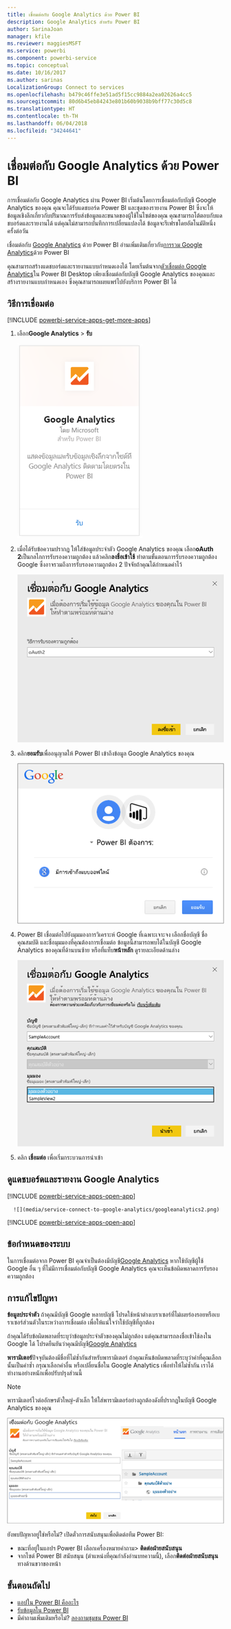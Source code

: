 ```yaml
---
title: เชื่อมต่อกับ Google Analytics ด้วย Power BI
description: Google Analytics สำหรับ Power BI
author: SarinaJoan
manager: kfile
ms.reviewer: maggiesMSFT
ms.service: powerbi
ms.component: powerbi-service
ms.topic: conceptual
ms.date: 10/16/2017
ms.author: sarinas
LocalizationGroup: Connect to services
ms.openlocfilehash: b479c46ffe3e51ad5f15cc9884a2ea02626a4cc5
ms.sourcegitcommit: 80d6b45eb84243e801b60b9038b9bff77c30d5c8
ms.translationtype: HT
ms.contentlocale: th-TH
ms.lasthandoff: 06/04/2018
ms.locfileid: "34244641"
---
```

# <a name="connect-to-google-analytics-with-power-bi"></a>เชื่อมต่อกับ Google Analytics ด้วย Power BI
การเชื่อมต่อกับ Google Analytics ผ่าน Power BI เริ่มต้นโดยการเชื่อมต่อกับบัญชี Google Analytics ของคุณ คุณจะได้รับแดชบอร์ด Power BI และชุดของรายงาน Power BI ซึ่งจะให้ข้อมูลเชิงลึกเกี่ยวกับปริมาณการรับส่งข้อมูลและขนาดของผู้ใช้ในไซต์ของคุณ คุณสามารถโต้ตอบกับแดชบอร์ดและรายงานได้ แต่คุณไม่สามารถบันทึกการเปลี่ยนแปลงได้ ข้อมูลจะรีเฟรชโดยอัตโนมัติหนึ่งครั้งต่อวัน

เชื่อมต่อกับ [Google Analytics](https://app.powerbi.com/getdata/services/google-analytics) ด้วย Power BI อ่านเพิ่มเติมเกี่ยวกับ[การรวม Google Analytics](https://powerbi.microsoft.com/integrations/google-analytics)ด้วย Power BI

คุณสามารถสร้างแดชบอร์ดและรายงานแบบกำหนดเองได้ โดยเริ่มต้นจาก[ตัวเชื่อมต่อ Google Analytics](service-google-analytics-connector.md)ใน Power BI Desktop เพียงเชื่อมต่อกับบัญชี Google Analytics ของคุณและสร้างรายงานแบบกำหนดเอง ซึ่งคุณสามารถเผยแพร่ไปยังบริการ Power BI ได้

## <a name="how-to-connect"></a>วิธีการเชื่อมต่อ
[!INCLUDE [powerbi-service-apps-get-more-apps](./includes/powerbi-service-apps-get-more-apps.md)]

1. เลือก**Google Analytics** \> **รับ**
   
   ![](media/service-connect-to-google-analytics/ga.png)
2. เมื่อได้รับข้อความปรากฏ ให้ใส่ข้อมูลประจำตัว Google Analytics ของคุณ เลือก**oAuth 2**เป็นกลไกการรับรองความถูกต้อง แล้วคลิก**ลงชื่อเข้าใช้** ทำตามขั้นตอนการรับรองความถูกต้อง Google ซึ่งอาจรวมถึงการรับรองความถูกต้อง 2 ปัจจัยถ้าคุณได้กำหนดค่าไว้
   
   ![](media/service-connect-to-google-analytics/creds.png)
3. คลิก**ยอมรับ**เพื่ออนุญาตให้ Power BI เข้าถึงข้อมูล Google Analytics ของคุณ
   
   ![](media/service-connect-to-google-analytics/googleanalytics.png)
4. Power BI เชื่อมต่อไปยังมุมมองการวิเคราะห์ Google ที่เฉพาะเจาะจง เลือกชื่อบัญชี ชื่อคุณสมบัติ และชื่อมุมมองที่คุณต้องการเชื่อมต่อ ข้อมูลนี้สามารถพบได้ในบัญชี Google Analytics ของคุณที่ด้านบนซ้าย หรือที่แท็บ**หน้าหลัก** ดูรายละเอียดด้านล่าง 
   
   ![](media/service-connect-to-google-analytics/params2.png)
5. คลิก **เชื่อมต่อ** เพื่อเริ่มกระบวนการนำเข้า 

## <a name="view-the-google-analytics-dashboard-and-reports"></a>ดูแดชบอร์ดและรายงาน Google Analytics
[!INCLUDE [powerbi-service-apps-open-app](./includes/powerbi-service-apps-open-app.md)]

      ![](media/service-connect-to-google-analytics/googleanalytics2.png)

[!INCLUDE [powerbi-service-apps-open-app](./includes/powerbi-service-apps-what-now.md)]

## <a name="system-requirements"></a>ข้อกำหนดของระบบ
ในการเชื่อมต่อจาก Power BI คุณจำเป็นต้องมีบัญชี[Google Analytics](https://www.google.com/analytics/) หากใช้บัญชีผู้ใช้ Google อื่น ๆ ที่ไม่มีการเชื่อมต่อกับบัญชี Google Analytics คุณจะเห็นข้อผิดพลาดการรับรองความถูกต้อง

## <a name="troubleshooting"></a>การแก้ไขปัญหา
**ข้อมูลประจำตัว** ถ้าคุณมีบัญชี Google หลายบัญชี โปรดใช้หน้าต่างเบราเซอร์ที่ไม่เผยร่องรอยหรือเบราเซอร์ส่วนตัวในระหว่างการเชื่อมต่อ เพื่อให้แน่ใจว่าใช้บัญชีที่ถูกต้อง

ถ้าคุณได้รับข้อผิดพลาดที่ระบุว่าข้อมูลประจำตัวของคุณไม่ถูกต้อง แต่คุณสามารถลงชื่อเข้าใช้ลงใน Google ได้ โปรดยืนยันว่าคุณมีบัญชี[Google Analytics](https://www.google.com/analytics/)

**พารามิเตอร์**ปัจจุบันต้องมีชื่อที่ไม่ซ้ำกันสำหรับพารามิเตอร์ ถ้าคุณเห็นข้อผิดพลาดที่ระบุว่าค่าที่คุณเลือกนั้นเป็นค่าซ้ำ กรุณาเลือกค่าอื่น หรือเปลี่ยนชื่อใน Google Analytics เพื่อทำให้ไม่ซ้ำกัน เราได้ทำงานอย่างหนักเพื่อปรับปรุงส่วนนี้

>[!NOTE]
>พารามิเตอร์ไวต่ออักษรตัวใหญ่-ตัวเล็ก ให้ใส่พารามิเตอร์อย่างถูกต้องดังที่ปรากฏในบัญชี Google Analytics ของคุณ

![](media/service-connect-to-google-analytics/pbi_googleanalytics1.png)

ยังพบปัญหาอยู่ใช่หรือไม่? เปิดตั๋วการสนับสนุนเพื่อติดต่อทีม Power BI:

* ขณะที่อยู่ในแอปฯ Power BI เลือกเครื่องหมายคำถาม\> **ติดต่อฝ่ายสนับสนุน**
* จากไซต์ Power BI สนับสนุน (ตำแหน่งที่คุณกำลังอ่านบทความนี้), เลือก**ติดต่อฝ่ายสนับสนุน**ทางด้านขวาของหน้า

## <a name="next-steps"></a>ขั้นตอนถัดไป
* [แอปใน Power BI คืออะไร](service-install-use-apps.md)
* [รับข้อมูลใน Power BI](service-get-data.md)
* มีคำถามเพิ่มเติมหรือไม่? [ลองถามชุมชน Power BI](http://community.powerbi.com/)

